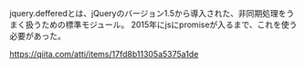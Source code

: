 jquery.defferedとは、jQueryのバージョン1.5から導入された、非同期処理をうまく扱うための標準モジュール。
2015年にjsにpromiseが入るまで、これを使う必要があった。


https://qiita.com/atti/items/17fd8b11305a5375a1de